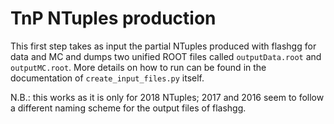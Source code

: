 # TnP NTuples production

This first step takes as input the partial NTuples produced with flashgg for data and MC and dumps two unified ROOT files called ```outputData.root``` and ```outputMC.root```.
More details on how to run can be found in the documentation of ```create_input_files.py``` itself. 

N.B.: this works as it is only for 2018 NTuples; 2017 and 2016 seem to follow a different naming scheme for the output files of flashgg.
